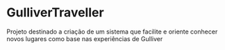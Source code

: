 # GulliverTraveller
Projeto destinado a criação de um sistema que facilite e oriente conhecer novos lugares como base nas experiências de Gulliver
